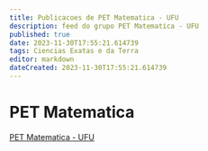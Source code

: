 ```yaml
---
title: Publicacoes de PET Matematica - UFU
description: feed do grupo PET Matematica - UFU
published: true
date: 2023-11-30T17:55:21.614739
tags: Ciencias Exatas e da Terra
editor: markdown
dateCreated: 2023-11-30T17:55:21.614739
---
```


# PET Matematica
[PET Matematica - UFU](/grupo/5PETMatematicaUFU.md)